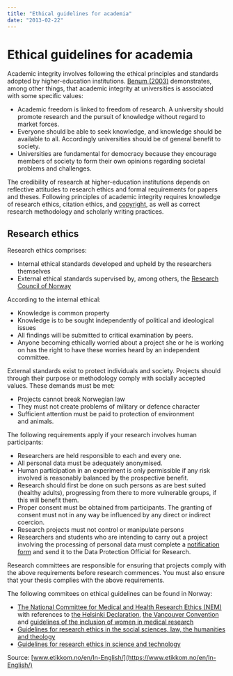 ```yaml
---
title: "Ethical guidelines for academia"
date: "2013-02-22"
---
```


# Ethical guidelines for academia

Academic integrity involves following the ethical principles and standards adopted by higher-education institutions. [Benum (2003)](/en/references/#Benum) demonstrates, among other things, that academic integrity at universities is associated with some specific values:

- Academic freedom is linked to freedom of research. A university should promote research and the pursuit of knowledge without regard to market forces.
- Everyone should be able to seek knowledge, and knowledge should be available to all. Accordingly universities should be of general benefit to society.
- Universities are fundamental for democracy because they encourage members of society to form their own opinions regarding societal problems and challenges.

The credibility of research at higher-education institutions depends on reflective attitudes to research ethics and formal requirements for papers and theses. Following principles of academic integrity requires knowledge of research ethics, citation ethics, and [copyright](/en/sources-and-referencing/why-cite-sources/intellectual-property-rights/), as well as correct research methodology and scholarly writing practices.

## Research ethics

Research ethics comprises:

- Internal ethical standards developed and upheld by the researchers themselves
- External ethical standards supervised by, among others, the [Research Council of Norway](https://www.etikkom.no/en/In-English/)

According to the internal ethical:

- Knowledge is common property
- Knowledge is to be sought independently of political and ideological issues
- All findings will be submitted to critical examination by peers.
- Anyone becoming ethically worried about a project she or he is working on has the right to have these worries heard by an independent committee.

External standards exist to protect individuals and society. Projects should through their purpose or methodology comply with socially accepted values. These demands must be met:

- Projects cannot break Norwegian law
- They must not create problems of military or defence character
- Sufficient attention must be paid to protection of environment and animals.

The following requirements apply if your research involves human participants:

- Researchers are held responsible to each and every one.
- All personal data must be adequately anonymised.
- Human participation in an experiment is only permissible if any risk involved is reasonably balanced by the prospective benefit.
- Research should first be done on such persons as are best suited (healthy adults), progressing from there to more vulnerable groups, if this will benefit them.
- Proper consent must be obtained from participants. The granting of consent must not in any way be influenced by any direct or indirect coercion.
- Research projects must not control or manipulate persons
- Researchers and students who are intending to carry out a project involving the processing of personal data must complete a [notification form](https://www.nsd.uib.no/personvernombud/en/notify/) and send it to the Data Protection Official for Research.

Research committees are responsible for ensuring that projects comply with the above requirements before research commences. You must also ensure that your thesis complies with the above requirements.

The following commitees on ethical guidelines can be found in Norway:

- [The National Committee for Medical and Health Research Ethics (NEM)](https://www.etikkom.no/Vart-arbeid/Hvem-er-vi/Komite-for-medisin-og-helsefag/)  
    with references to [the Helsinki Declaration](https://www.etikkom.no/no/Forskningsetikk/Etiske-retningslinjer/Medisin-og-helse/Helsinki-deklarasjonen/), [the Vancouver Convention](http://www.icmje.org/) and [guidelines of the inclusion of women in medical research](https://www.etikkom.no/no/Forskningsetikk/Etiske-retningslinjer/Medisin-og-helse/Inklusjon-av-kvinner/ "(in Norwegian)")
- [Guidelines for research ethics in the social sciences, law, the humanities and theology](https://www.etikkom.no/Forskningsetikk/Etiske-retningslinjer/Samfunnsvitenskap-jus-og-humaniora/ "(in Norwegian)")
- [Guidelines for research ethics in science and technology](https://www.etikkom.no/Documents/English-publications/Guidelines%20for%20research%20ethics%20in%20science%20and%20technology%20%282008%29.pdf)

Source: [www.etikkom.no/en/In-English/](https://www.etikkom.no/en/In-English/)
